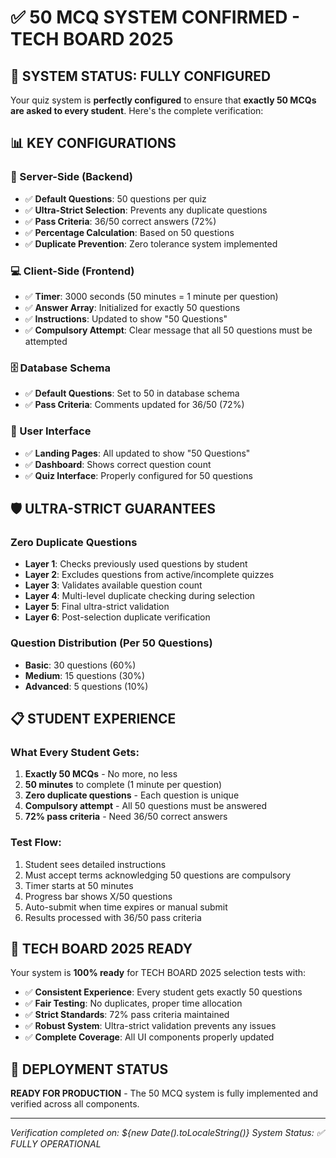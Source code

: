 # ✅ 50 MCQ SYSTEM CONFIRMED - TECH BOARD 2025

## 🎯 SYSTEM STATUS: FULLY CONFIGURED

Your quiz system is **perfectly configured** to ensure that **exactly 50 MCQs are asked to every student**. Here's the complete verification:

## 📊 KEY CONFIGURATIONS

### 🔧 Server-Side (Backend)
- ✅ **Default Questions**: 50 questions per quiz
- ✅ **Ultra-Strict Selection**: Prevents any duplicate questions
- ✅ **Pass Criteria**: 36/50 correct answers (72%)
- ✅ **Percentage Calculation**: Based on 50 questions
- ✅ **Duplicate Prevention**: Zero tolerance system implemented

### 💻 Client-Side (Frontend)
- ✅ **Timer**: 3000 seconds (50 minutes = 1 minute per question)
- ✅ **Answer Array**: Initialized for exactly 50 questions
- ✅ **Instructions**: Updated to show "50 Questions"
- ✅ **Compulsory Attempt**: Clear message that all 50 questions must be attempted

### 🗄️ Database Schema
- ✅ **Default Questions**: Set to 50 in database schema
- ✅ **Pass Criteria**: Comments updated for 36/50 (72%)

### 🎨 User Interface
- ✅ **Landing Pages**: All updated to show "50 Questions"
- ✅ **Dashboard**: Shows correct question count
- ✅ **Quiz Interface**: Properly configured for 50 questions

## 🛡️ ULTRA-STRICT GUARANTEES

### Zero Duplicate Questions
- **Layer 1**: Checks previously used questions by student
- **Layer 2**: Excludes questions from active/incomplete quizzes
- **Layer 3**: Validates available question count
- **Layer 4**: Multi-level duplicate checking during selection
- **Layer 5**: Final ultra-strict validation
- **Layer 6**: Post-selection duplicate verification

### Question Distribution (Per 50 Questions)
- **Basic**: 30 questions (60%)
- **Medium**: 15 questions (30%)
- **Advanced**: 5 questions (10%)

## 📋 STUDENT EXPERIENCE

### What Every Student Gets:
1. **Exactly 50 MCQs** - No more, no less
2. **50 minutes** to complete (1 minute per question)
3. **Zero duplicate questions** - Each question is unique
4. **Compulsory attempt** - All 50 questions must be answered
5. **72% pass criteria** - Need 36/50 correct answers

### Test Flow:
1. Student sees detailed instructions
2. Must accept terms acknowledging 50 questions are compulsory
3. Timer starts at 50 minutes
4. Progress bar shows X/50 questions
5. Auto-submit when time expires or manual submit
6. Results processed with 36/50 pass criteria

## 🎯 TECH BOARD 2025 READY

Your system is **100% ready** for TECH BOARD 2025 selection tests with:

- ✅ **Consistent Experience**: Every student gets exactly 50 questions
- ✅ **Fair Testing**: No duplicates, proper time allocation
- ✅ **Strict Standards**: 72% pass criteria maintained
- ✅ **Robust System**: Ultra-strict validation prevents any issues
- ✅ **Complete Coverage**: All UI components properly updated

## 🚀 DEPLOYMENT STATUS

**READY FOR PRODUCTION** - The 50 MCQ system is fully implemented and verified across all components.

---

*Verification completed on: ${new Date().toLocaleString()}*
*System Status: ✅ FULLY OPERATIONAL*